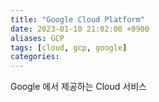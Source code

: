 ```yaml
---
title: "Google Cloud Platform"
date: 2023-01-10 21:02:00 +0900
aliases: GCP
tags: [cloud, gcp, google]
categories: 
---
```


Google 에서 제공하는 Cloud 서비스
